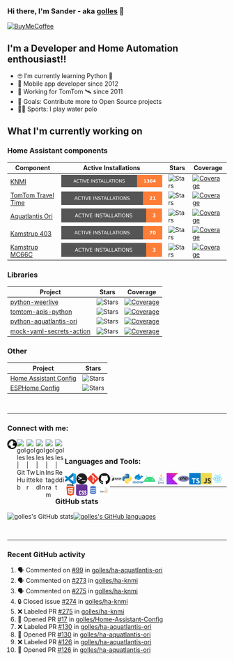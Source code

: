### Hi there, I'm Sander - aka [golles][github] 👋

[![BuyMeCoffee][buymecoffeebadge]][buymecoffee]

## I'm a Developer and Home Automation enthousiast!!

- 🤓 I’m currently learning Python 🐍
- 📱 Mobile app developer since 2012
- 🏢 Working for TomTom 🛰️ since 2011
- 🎯 Goals: Contribute more to Open Source projects
- 🤽‍♂️ Sports: I play water polo

## What I'm currently working on

### Home Assistant components

| Component                                                               | Active Installations                                                                                           | Stars                                                                                                | Coverage                                                                                                                                                                    |
| ----------------------------------------------------------------------- | -------------------------------------------------------------------------------------------------------------- | ---------------------------------------------------------------------------------------------------- | --------------------------------------------------------------------------------------------------------------------------------------------------------------------------- |
| [KNMI](https://github.com/golles/ha-knmi)                               | ![](https://raw.githubusercontent.com/golles/ha-active-installation-badges/main/badges/knmi.svg)               | ![Stars](https://img.shields.io/github/stars/golles/ha-knmi?style=for-the-badge)                     | [![Coverage](https://img.shields.io/codecov/c/github/golles/ha-knmi?style=for-the-badge)](https://app.codecov.io/gh/golles/ha-knmi)                                         |
| [TomTom Travel Time](https://github.com/golles/ha-tomtom-travel-time)   | ![](https://raw.githubusercontent.com/golles/ha-active-installation-badges/main/badges/tomtom_travel_time.svg) | ![Stars](https://img.shields.io/github/stars/golles/ha-tomtom-travel-time?style=for-the-badge)       | [![Coverage](https://img.shields.io/codecov/c/github/golles/ha-tomtom-travel-time?style=for-the-badge)](https://app.codecov.io/gh/golles/ha-tomtom-travel-time)             |
| [Aquatlantis Ori](https://github.com/golles/ha-aquatlantis-ori)         | ![](https://raw.githubusercontent.com/golles/ha-active-installation-badges/main/badges/ori.svg)                | ![Stars](https://img.shields.io/github/stars/golles/ha-aquatlantis-ori?style=for-the-badge)          | [![Coverage](https://img.shields.io/codecov/c/github/golles/ha-aquatlantis-ori?style=for-the-badge)](https://app.codecov.io/gh/golles/ha-aquatlantis-ori)                   |
| [Kamstrup 403](https://github.com/golles/ha-kamstrup_403)               | ![](https://raw.githubusercontent.com/golles/ha-active-installation-badges/main/badges/kamstrup_403.svg)       | ![Stars](https://img.shields.io/github/stars/golles/ha-kamstrup_403?style=for-the-badge)             | [![Coverage](https://img.shields.io/codecov/c/github/golles/ha-kamstrup_403?style=for-the-badge)](https://app.codecov.io/gh/golles/ha-kamstrup_403)                         |
| [Kamstrup MC66C](https://github.com/golles/Home-Assistant-Sensor-MC66C) | ![](https://raw.githubusercontent.com/golles/ha-active-installation-badges/main/badges/mc66c.svg)              | ![Stars](https://img.shields.io/github/stars/golles/Home-Assistant-Sensor-MC66C?style=for-the-badge) | [![Coverage](https://img.shields.io/codecov/c/github/golles/Home-Assistant-Sensor-MC66C?style=for-the-badge)](https://app.codecov.io/gh/golles/Home-Assistant-Sensor-MC66C) |

### Libraries

| Project                                                                         | Stars                                                                                             | Coverage                                                                                                                                                              |
| ------------------------------------------------------------------------------- | ------------------------------------------------------------------------------------------------- | --------------------------------------------------------------------------------------------------------------------------------------------------------------------- |
| [python-weerlive](https://github.com/golles/python-weerlive)                    | ![Stars](https://img.shields.io/github/stars/golles/python-weerlive?style=for-the-badge)          | [![Coverage](https://img.shields.io/codecov/c/github/golles/python-weerlive?style=for-the-badge)](https://app.codecov.io/gh/golles/python-weerlive)                   |
| [tomtom-apis-python](https://github.com/golles/tomtom-apis-python)              | ![Stars](https://img.shields.io/github/stars/golles/tomtom-apis-python?style=for-the-badge)       | [![Coverage](https://img.shields.io/codecov/c/github/golles/tomtom-apis-python?style=for-the-badge)](https://app.codecov.io/gh/golles/tomtom-apis-python)             |
| [python-aquatlantis-ori](https://github.com/golles/python-aquatlantis-ori)      | ![Stars](https://img.shields.io/github/stars/golles/python-aquatlantis-ori?style=for-the-badge)   | [![Coverage](https://img.shields.io/codecov/c/github/golles/python-aquatlantis-ori?style=for-the-badge)](https://app.codecov.io/gh/golles/python-aquatlantis-ori)     |
| [mock-yaml-secrets-action](https://github.com/golles/mock-yaml-secrets-action/) | ![Stars](https://img.shields.io/github/stars/golles/mock-yaml-secrets-action?style=for-the-badge) | [![Coverage](https://img.shields.io/codecov/c/github/golles/mock-yaml-secrets-action?style=for-the-badge)](https://app.codecov.io/gh/golles/mock-yaml-secrets-action) |

### Other

| Project                                                                  | Stars                                                                                          |
| ------------------------------------------------------------------------ | ---------------------------------------------------------------------------------------------- |
| [Home Assistant Config](https://github.com/golles/Home-Assistant-Config) | ![Stars](https://img.shields.io/github/stars/golles/Home-Assistant-Config?style=for-the-badge) |
| [ESPHome Config](https://github.com/golles/ESPHome-Config/)              | ![Stars](https://img.shields.io/github/stars/golles/ESPHome-Config?style=for-the-badge)        |

<br />

---

### Connect with me:

[<img align="left" alt="golles | Website" width="22px" src="https://raw.githubusercontent.com/iconic/open-iconic/master/svg/globe.svg" />][website]
[<img align="left" alt="golles | GitHub" width="22px" src="https://cdn.jsdelivr.net/npm/simple-icons@v3/icons/github.svg" />][github]
[<img align="left" alt="golles | Twitter" width="22px" src="https://cdn.jsdelivr.net/npm/simple-icons@v3/icons/twitter.svg" />][twitter]
[<img align="left" alt="golles | LinkedIn" width="22px" src="https://cdn.jsdelivr.net/npm/simple-icons@v3/icons/linkedin.svg" />][linkedin]
[<img align="left" alt="golles | Instagram" width="22px" src="https://cdn.jsdelivr.net/npm/simple-icons@v3/icons/instagram.svg" />][instagram]
[<img align="left" alt="golles | Reddit" width="22px" src="https://cdn.jsdelivr.net/npm/simple-icons@v3/icons/reddit.svg" />][reddit]

<br />

### Languages and Tools:

[<img align="left" alt="Visual Studio Code" width="26px" src="https://raw.githubusercontent.com/github/explore/80688e429a7d4ef2fca1e82350fe8e3517d3494d/topics/visual-studio-code/visual-studio-code.png" />][github]
[<img align="left" alt="Terminal" width="26px" src="https://raw.githubusercontent.com/github/explore/80688e429a7d4ef2fca1e82350fe8e3517d3494d/topics/terminal/terminal.png" />][github]
[<img align="left" alt="Git" width="26px" src="https://raw.githubusercontent.com/github/explore/80688e429a7d4ef2fca1e82350fe8e3517d3494d/topics/git/git.png" />][github]
[<img align="left" alt="GitHub" width="26px" src="https://raw.githubusercontent.com/github/explore/78df643247d429f6cc873026c0622819ad797942/topics/github/github.png" />][github]
[<img align="left" alt="Bash" width="26px" src="https://raw.githubusercontent.com/github/explore/80688e429a7d4ef2fca1e82350fe8e3517d3494d/topics/bash/bash.png" />][github]
[<img align="left" alt="Python" width="26px" src="https://raw.githubusercontent.com/github/explore/80688e429a7d4ef2fca1e82350fe8e3517d3494d/topics/python/python.png" />][github]
[<img align="left" alt="Docker" width="26px" src="https://raw.githubusercontent.com/github/explore/80688e429a7d4ef2fca1e82350fe8e3517d3494d/topics/docker/docker.png" />][github]
[<img align="left" alt="Android" width="26px" src="https://raw.githubusercontent.com/github/explore/80688e429a7d4ef2fca1e82350fe8e3517d3494d/topics/android/android.png" />][github]
[<img align="left" alt="Java" width="26px" src="https://raw.githubusercontent.com/github/explore/80688e429a7d4ef2fca1e82350fe8e3517d3494d/topics/java/java.png" />][github]
[<img align="left" alt="Kotlin" width="26px" src="https://raw.githubusercontent.com/github/explore/80688e429a7d4ef2fca1e82350fe8e3517d3494d/topics/kotlin/kotlin.png" />][github]
[<img align="left" alt="PHP" width="26px" src="https://raw.githubusercontent.com/github/explore/80688e429a7d4ef2fca1e82350fe8e3517d3494d/topics/php/php.png" />][github]
[<img align="left" alt="TypeScript" width="26px" src="https://raw.githubusercontent.com/github/explore/80688e429a7d4ef2fca1e82350fe8e3517d3494d/topics/typescript/typescript.png" />][github]
[<img align="left" alt="JavaScript" width="26px" src="https://raw.githubusercontent.com/github/explore/80688e429a7d4ef2fca1e82350fe8e3517d3494d/topics/javascript/javascript.png" />][github]
[<img align="left" alt="React Native" width="26px" src="https://raw.githubusercontent.com/github/explore/80688e429a7d4ef2fca1e82350fe8e3517d3494d/topics/react-native/react-native.png" />][github]
[<img align="left" alt="HTML" width="26px" src="https://raw.githubusercontent.com/github/explore/80688e429a7d4ef2fca1e82350fe8e3517d3494d/topics/html/html.png" />][github]
[<img align="left" alt="CSS" width="26px" src="https://raw.githubusercontent.com/github/explore/80688e429a7d4ef2fca1e82350fe8e3517d3494d/topics/css/css.png" />][github]
[<img align="left" alt="SQL" width="26px" src="https://raw.githubusercontent.com/github/explore/80688e429a7d4ef2fca1e82350fe8e3517d3494d/topics/sql/sql.png" />][github]
[<img align="left" alt="MySQL" width="26px" src="https://raw.githubusercontent.com/github/explore/80688e429a7d4ef2fca1e82350fe8e3517d3494d/topics/mysql/mysql.png" />][github]

<br />

---

### GitHub stats

[<img align="left" alt="golles's GitHub stats" src="https://github-readme-stats.vercel.app/api?username=golles&show_icons=true&hide_border=true&theme=transparent" />][github]
[<img alt="golles's GitHub languages" src="https://github-readme-stats.vercel.app/api/top-langs/?username=golles&hide_border=true&theme=transparent" />][github]

<br />

---

### Recent GitHub activity

<!--START_SECTION:activity-->

1. 🗣 Commented on [#99](https://github.com/golles/ha-aquatlantis-ori/issues/99#issuecomment-3406515066) in [golles/ha-aquatlantis-ori](https://github.com/golles/ha-aquatlantis-ori)
2. 🗣 Commented on [#273](https://github.com/golles/ha-knmi/issues/273#issuecomment-3394077104) in [golles/ha-knmi](https://github.com/golles/ha-knmi)
3. 🗣 Commented on [#275](https://github.com/golles/ha-knmi/pull/275#issuecomment-3394071468) in [golles/ha-knmi](https://github.com/golles/ha-knmi)
4. 🔒 Closed issue [#274](https://github.com/golles/ha-knmi/issues/274) in [golles/ha-knmi](https://github.com/golles/ha-knmi)
5. ❌ Labeled PR [#275](undefined) in [golles/ha-knmi](https://github.com/golles/ha-knmi)
6. 💪 Opened PR [#17](undefined) in [golles/Home-Assistant-Config](https://github.com/golles/Home-Assistant-Config)
7. ❌ Labeled PR [#130](undefined) in [golles/ha-aquatlantis-ori](https://github.com/golles/ha-aquatlantis-ori)
8. 💪 Opened PR [#130](undefined) in [golles/ha-aquatlantis-ori](https://github.com/golles/ha-aquatlantis-ori)
9. ❌ Labeled PR [#126](undefined) in [golles/ha-aquatlantis-ori](https://github.com/golles/ha-aquatlantis-ori)
10. 💪 Opened PR [#126](undefined) in [golles/ha-aquatlantis-ori](https://github.com/golles/ha-aquatlantis-ori)
<!--END_SECTION:activity-->

[website]: https://golles.nl
[github]: https://github.com/golles
[twitter]: https://twitter.com/golles13
[instagram]: https://instagram.com/golles13
[reddit]: https://www.reddit.com/u/golles13
[linkedin]: https://linkedin.com/in/sandergols
[buymecoffee]: https://www.buymeacoffee.com/golles
[buymecoffeebadge]: https://img.shields.io/badge/buy%20me%20a%20coffee-donate-yellow.svg?style=for-the-badge

